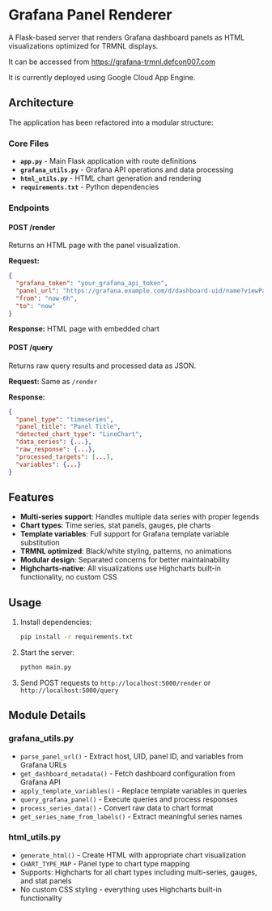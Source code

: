 # Grafana Panel Renderer

A Flask-based server that renders Grafana dashboard panels as HTML visualizations optimized for TRMNL displays.

It can be accessed from https://grafana-trmnl.defcon007.com

It is currently deployed using Google Cloud App Engine. 

## Architecture

The application has been refactored into a modular structure:

### Core Files

- **`app.py`** - Main Flask application with route definitions
- **`grafana_utils.py`** - Grafana API operations and data processing
- **`html_utils.py`** - HTML chart generation and rendering
- **`requirements.txt`** - Python dependencies

### Endpoints

#### POST /render
Returns an HTML page with the panel visualization.

**Request:**
```json
{
  "grafana_token": "your_grafana_api_token",
  "panel_url": "https://grafana.example.com/d/dashboard-uid/name?viewPanel=123",
  "from": "now-6h",
  "to": "now"
}
```

**Response:** HTML page with embedded chart

#### POST /query
Returns raw query results and processed data as JSON.

**Request:** Same as `/render`

**Response:**
```json
{
  "panel_type": "timeseries",
  "panel_title": "Panel Title",
  "detected_chart_type": "LineChart",
  "data_series": {...},
  "raw_response": {...},
  "processed_targets": [...],
  "variables": {...}
}
```

## Features

- **Multi-series support**: Handles multiple data series with proper legends
- **Chart types**: Time series, stat panels, gauges, pie charts
- **Template variables**: Full support for Grafana template variable substitution
- **TRMNL optimized**: Black/white styling, patterns, no animations
- **Modular design**: Separated concerns for better maintainability
- **Highcharts-native**: All visualizations use Highcharts built-in functionality, no custom CSS

## Usage

1. Install dependencies:
   ```bash
   pip install -r requirements.txt
   ```

2. Start the server:
   ```bash
   python main.py
   ```

3. Send POST requests to `http://localhost:5000/render` or `http://localhost:5000/query`

## Module Details

### grafana_utils.py
- `parse_panel_url()` - Extract host, UID, panel ID, and variables from Grafana URLs
- `get_dashboard_metadata()` - Fetch dashboard configuration from Grafana API
- `apply_template_variables()` - Replace template variables in queries
- `query_grafana_panel()` - Execute queries and process responses
- `process_series_data()` - Convert raw data to chart format
- `get_series_name_from_labels()` - Extract meaningful series names


### html_utils.py
- `generate_html()` - Create HTML with appropriate chart visualization
- `CHART_TYPE_MAP` - Panel type to chart type mapping
- Supports: Highcharts for all chart types including multi-series, gauges, and stat panels
- No custom CSS styling - everything uses Highcharts built-in functionality
